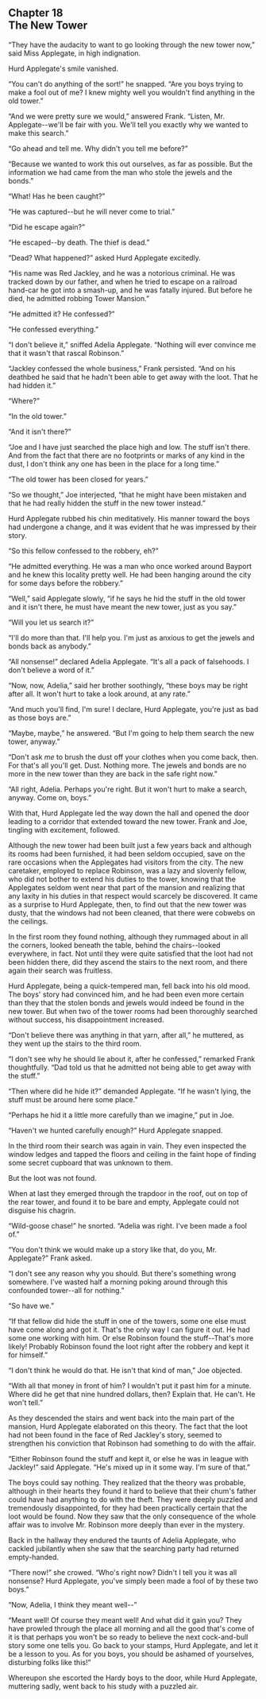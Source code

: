 ## Chapter 18 <br/> The New Tower


“They have the audacity to want to go looking through the new tower now,” said Miss Applegate, in high indignation.

Hurd Applegate's smile vanished.

“You can't do anything of the sort!” he snapped. “Are you boys trying to make a fool out of me? I knew mighty well you wouldn't find anything in the old tower.”

“And we were pretty sure we would,” answered Frank. “Listen, Mr. Applegate--we'll be fair with you. We'll tell you exactly why we wanted to make this search.”

“Go ahead and tell me. Why didn't you tell me before?”

“Because we wanted to work this out ourselves, as far as possible. But the information we had came from the man who stole the jewels and the bonds.”

“What! Has he been caught?”

“He was captured--but he will never come to trial.”

“Did he escape again?”

“He escaped--by death. The thief is dead.”

“Dead? What happened?” asked Hurd Applegate excitedly.

“His name was Red Jackley, and he was a notorious criminal. He was tracked down by our father, and when he tried to escape on a railroad hand-car he got into a smash-up, and he was fatally injured. But before he died, he admitted robbing Tower Mansion.”

“He admitted it? He confessed?”

“He confessed everything.”

“I don't believe it,” sniffed Adelia Applegate. “Nothing will ever convince me that it wasn't that rascal Robinson.”

“Jackley confessed the whole business,” Frank persisted. “And on his deathbed he said that he hadn't been able to get away with the loot. That he had hidden it.”

“Where?”

“In the old tower.”

“And it isn't there?”

“Joe and I have just searched the place high and low. The stuff isn't there. And from the fact that there are no footprints or marks of any kind in the dust, I don't think any one has been in the place for a long time.”

“The old tower has been closed for years.”

“So we thought,” Joe interjected, “that he might have been mistaken and that he had really hidden the stuff in the new tower instead.”

Hurd Applegate rubbed his chin meditatively. His manner toward the boys had undergone a change, and it was evident that he was impressed by their story.

“So this fellow confessed to the robbery, eh?”

“He admitted everything. He was a man who once worked around Bayport and he knew this locality pretty well. He had been hanging around the city for some days before the robbery.”

“Well,” said Applegate slowly, “if he says he hid the stuff in the old tower and it isn't there, he must have meant the new tower, just as you say.”

“Will you let us search it?”

“I'll do more than that. I'll help you. I'm just as anxious to get the jewels and bonds back as anybody.”

“All nonsense!” declared Adelia Applegate. “It's all a pack of falsehoods. I don't believe a word of it.”

“Now, now, Adelia,” said her brother soothingly, “these boys may be right after all. It won't hurt to take a look around, at any rate.”

“And much you'll find, I'm sure! I declare, Hurd Applegate, you're just as bad as those boys are.”

“Maybe, maybe,” he answered. “But I'm going to help them search the new tower, anyway.”

“Don't ask *me* to brush the dust off your clothes when you come back, then. For that's all you'll get. Dust. Nothing more. The jewels and bonds are no more in the new tower than they are back in the safe right now.”

“All right, Adelia. Perhaps you're right. But it won't hurt to make a search, anyway. Come on, boys.”

With that, Hurd Applegate led the way down the hall and opened the door leading to a corridor that extended toward the new tower. Frank and Joe, tingling with excitement, followed.

Although the new tower had been built just a few years back and although its rooms had been furnished, it had been seldom occupied, save on the rare occasions when the Applegates had visitors from the city. The new caretaker, employed to replace Robinson, was a lazy and slovenly fellow, who did not bother to extend his duties to the tower, knowing that the Applegates seldom went near that part of the mansion and realizing that any laxity in his duties in that respect would scarcely be discovered. It came as a surprise to Hurd Applegate, then, to find out that the new tower was dusty, that the windows had not been cleaned, that there were cobwebs on the ceilings.

In the first room they found nothing, although they rummaged about in all the corners, looked beneath the table, behind the chairs--looked everywhere, in fact. Not until they were quite satisfied that the loot had not been hidden there, did they ascend the stairs to the next room, and there again their search was fruitless.

Hurd Applegate, being a quick-tempered man, fell back into his old mood. The boys' story had convinced him, and he had been even more certain than they that the stolen bonds and jewels would indeed be found in the new tower. But when two of the tower rooms had been thoroughly searched without success, his disappointment increased.

“Don't believe there was anything in that yarn, after all,” he muttered, as they went up the stairs to the third room.

“I don't see why he should lie about it, after he confessed,” remarked Frank thoughtfully. “Dad told us that he admitted not being able to get away with the stuff.”

“Then where did he hide it?” demanded Applegate. “If he wasn't lying, the stuff must be around here some place.”

“Perhaps he hid it a little more carefully than we imagine,” put in Joe.

“Haven't we hunted carefully enough?” Hurd Applegate snapped.

In the third room their search was again in vain. They even inspected the window ledges and tapped the floors and ceiling in the faint hope of finding some secret cupboard that was unknown to them.

But the loot was not found.

When at last they emerged through the trapdoor in the roof, out on top of the rear tower, and found it to be bare and empty, Applegate could not disguise his chagrin.

“Wild-goose chase!” he snorted. “Adelia was right. I've been made a fool of.”

“You don't think we would make up a story like that, do you, Mr. Applegate?” Frank asked.

“I don't see any reason why you should. But there's something wrong somewhere. I've wasted half a morning poking around through this confounded tower--all for nothing.”

“So have we.”

“If that fellow did hide the stuff in one of the towers, some one else must have come along and got it. That's the only way I can figure it out. He had some one working with him. Or else Robinson found the stuff--That's more likely! Probably Robinson found the loot right after the robbery and kept it for himself.”

“I don't think he would do that. He isn't that kind of man,” Joe objected.

“With all that money in front of him? I wouldn't put it past him for a minute. Where did he get that nine hundred dollars, then? Explain that. He can't. He won't tell.”

As they descended the stairs and went back into the main part of the mansion, Hurd Applegate elaborated on this theory. The fact that the loot had not been found in the face of Red Jackley's story, seemed to strengthen his conviction that Robinson had something to do with the affair.

“Either Robinson found the stuff and kept it, or else he was in league with Jackley!” said Applegate. “He's mixed up in it some way. I'm sure of that.”

The boys could say nothing. They realized that the theory was probable, although in their hearts they found it hard to believe that their chum's father could have had anything to do with the theft. They were deeply puzzled and tremendously disappointed, for they had been practically certain that the loot would be found. Now they saw that the only consequence of the whole affair was to involve Mr. Robinson more deeply than ever in the mystery.

Back in the hallway they endured the taunts of Adelia Applegate, who cackled jubilantly when she saw that the searching party had returned empty-handed.

“There now!” she crowed. “Who's right now? Didn't I tell you it was all nonsense? Hurd Applegate, you've simply been made a fool of by these two boys.”

“Now, Adelia, I think they meant well--”

“Meant well! Of course they meant well! And what did it gain you? They have prowled through the place all morning and all the good that's come of it is that perhaps you won't be so ready to believe the next cock-and-bull story some one tells you. Go back to your stamps, Hurd Applegate, and let it be a lesson to you. As for you boys, you should be ashamed of yourselves, disturbing folks like this!”

Whereupon she escorted the Hardy boys to the door, while Hurd Applegate, muttering sadly, went back to his study with a puzzled air.